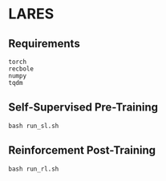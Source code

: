 # LARES

## Requirements

```
torch
recbole
numpy
tqdm
```

## Self-Supervised Pre-Training

```shell
bash run_sl.sh
```

## Reinforcement Post-Training

```shell
bash run_rl.sh
```